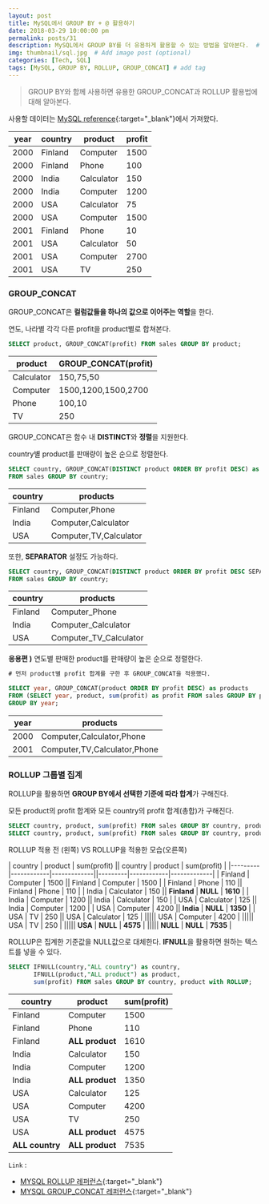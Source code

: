 ```yaml
---
layout: post
title: MySQL에서 GROUP BY + @ 활용하기
date: 2018-03-29 10:00:00 pm
permalink: posts/31
description: MySQL에서 GROUP BY를 더 유용하게 활용할 수 있는 방법을 알아본다.  # Add post description (optional)
img: thumbnail/sql.jpg  # Add image post (optional)
categories: [Tech, SQL]
tags: [MySQL, GROUP BY, ROLLUP, GROUP_CONCAT] # add tag
---
```


> GROUP BY와 함께 사용하면 유용한 GROUP_CONCAT과 ROLLUP 활용법에 대해 알아본다.

사용할 데이터는 [MySQL reference](https://dev.mysql.com/doc/refman/5.7/en/group-by-modifiers.html){:target="_blank"}에서 가져왔다.

| year | country | product    | profit |
|------|---------|------------|--------|
| 2000 | Finland | Computer   |   1500 |
| 2000 | Finland | Phone      |    100 |
| 2000 | India   | Calculator |    150 |
| 2000 | India   | Computer   |   1200 |
| 2000 | USA     | Calculator |     75 |
| 2000 | USA     | Computer   |   1500 |
| 2001 | Finland | Phone      |     10 |
| 2001 | USA     | Calculator |     50 |
| 2001 | USA     | Computer   |   2700 |
| 2001 | USA     | TV         |    250 |

###  GROUP_CONCAT

GROUP_CONCAT은 **컬럼값들을 하나의 값으로 이어주는 역할**을 한다.

연도, 나라별 각각 다른 profit을 product별로 합쳐본다.

``` sql
SELECT product, GROUP_CONCAT(profit) FROM sales GROUP BY product;
```

| product    | GROUP_CONCAT(profit) |
|------------|----------------------|
| Calculator | 150,75,50            |
| Computer   | 1500,1200,1500,2700  |
| Phone      | 100,10               |
| TV         | 250                  |

GROUP_CONCAT은 함수 내 **DISTINCT**와 **정렬**을 지원한다.

country별 product를 판매량이 높은 순으로 정렬한다.

``` sql
SELECT country, GROUP_CONCAT(DISTINCT product ORDER BY profit DESC) as products 
FROM sales GROUP BY country;
```

| country |        products        |
|---------|------------------------|
| Finland | Computer,Phone         |
| India   | Computer,Calculator    |
| USA     | Computer,TV,Calculator |

또한, **SEPARATOR** 설정도 가능하다.

``` sql
SELECT country, GROUP_CONCAT(DISTINCT product ORDER BY profit DESC SEPARATOR "_") as products 
FROM sales GROUP BY country;
```

| country |        products        |
|---------|------------------------|
| Finland | Computer_Phone         |
| India   | Computer_Calculator    |
| USA     | Computer_TV_Calculator |

**응용편 )** 연도별 판매한 product를 판매량이 높은 순으로 정렬한다.

``` sql
# 먼저 product별 profit 합계를 구한 후 GROUP_CONCAT을 적용했다.

SELECT year, GROUP_CONCAT(product ORDER BY profit DESC) as products
FROM (SELECT year, product, sum(profit) as profit FROM sales GROUP BY product, year) a 
GROUP BY year;
```

| year | products |
|------|-------------------------------|
| 2000 | Computer,Calculator,Phone     |
| 2001 | Computer,TV,Calculator,Phone  |

### ROLLUP 그룹별 집계

ROLLUP을 활용하면 **GROUP BY에서 선택한 기준에 따라 합계**가 구해진다.

모든 product의 profit 합계와 모든 country의 profit 합계(총합)가 구해진다.

``` sql
SELECT country, product, sum(profit) FROM sales GROUP BY country, product;
SELECT country, product, sum(profit) FROM sales GROUP BY country, product with ROLLUP;
```

ROLLUP 적용 전 (왼쪽) VS ROLLUP을 적용한 모습(오른쪽)

| country | product    | sum(profit) || country | product    | sum(profit) |
|---------|------------|-------------||---------|------------|-------------|
| Finland | Computer   |        1500 || Finland | Computer   |        1500 |
| Finland | Phone      |         110 || Finland | Phone      |         110 |
| India   | Calculator |         150 || **Finland** | **NULL**      |        **1610** |
| India   | Computer   |        1200 || India   | Calculator |         150 |
| USA     | Calculator |         125 || India   | Computer   |        1200 |
| USA     | Computer   |        4200 || **India**   | **NULL**       |        **1350** |
| USA     | TV         |         250 || USA     | Calculator |         125 |
||||| USA     | Computer   |        4200 |
||||| USA     | TV         |         250 |
||||| **USA**     | **NULL**       |        **4575** |
||||| **NULL**    | **NULL**       |        **7535** |

ROLLUP은 집계한 기준값을 NULL값으로 대체한다. **IFNULL**을 활용하면 원하는 텍스트를 넣을 수 있다.

``` sql
SELECT IFNULL(country,"ALL country") as country, 
       IFNULL(product,"ALL product") as product, 
       sum(profit) FROM sales GROUP BY country, product with ROLLUP;
```

| country     | product     | sum(profit) |
|-------------|-------------|-------------|
| Finland     | Computer    |        1500 |
| Finland     | Phone       |         110 |
| Finland     | **ALL product** |        1610 |
| India       | Calculator  |         150 |
| India       | Computer    |        1200 |
| India       | **ALL product** |        1350 |
| USA         | Calculator  |         125 |
| USA         | Computer    |        4200 |
| USA         | TV          |         250 |
| USA         | **ALL product** |        4575 |
| **ALL country** | **ALL product** |        7535 |

`Link` : 

* [MYSQL ROLLUP 레퍼런스](https://dev.mysql.com/doc/refman/5.7/en/group-by-modifiers.html){:target="_blank"}
* [MYSQL GROUP_CONCAT 레퍼런스](https://www.w3resource.com/mysql/aggregate-functions-and-grouping/aggregate-functions-and-grouping-group_concat.php){:target="_blank"}

